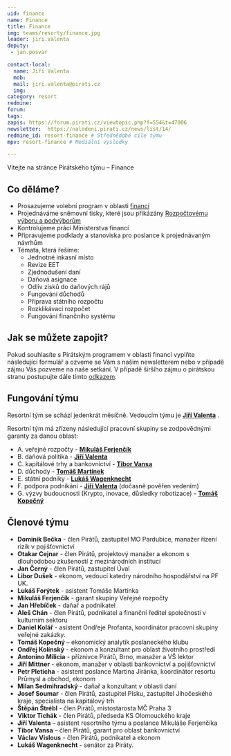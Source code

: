```yaml
---
uid: finance
name: Finance
title: Finance
img: teams/resorty/finance.jpg
leader: jiri.valenta
deputy:
 - jan.posvar

contact-local:
  name: Jiří Valenta
  mob: 
  mail: jiri.valenta@pirati.cz
  img: 
category: resort
redmine: 
forum: 
tags:
zapis: https://forum.pirati.cz/viewtopic.php?f=554&t=47006
newsletter:  https://nalodeni.pirati.cz/news/list/14/
redmine_id: resort-finance # Střednědobé cíle týmu
mpv: resort-finance # Mediální výsledky

---
```


Vítejte na stránce Pirátského týmu – Finance

Co děláme?
----------

* Prosazujeme volební program v oblasti [financí](/program/psp2017/finance/)
* Projednáváme sněmovní tisky, které jsou přikázány [Rozpočtovému výboru a podvýborům](http://www.psp.cz/sqw/hp.sqw?k=3400)
* Kontrolujeme práci Ministerstva financí
* Připravujeme podklady a stanoviska pro poslance k projednávaným návrhům
* Témata, která řešíme:
  * Jednotné inkasní místo          	
  * Revize EET                         	
  * Zjednodušení daní
  * Daňová asignace	
  * Odliv zisků do daňových rájů 	
  * Fungování důchodů              	
  * Příprava státního rozpočtu     	
  * Rozklikávací rozpočet            	
  * Fungování finančního systému
                        	

Jak se můžete zapojit?
----------------------
Pokud souhlasíte s Pirátským programem v oblasti financí vyplňte následující formulář a ozveme se Vám s našim newsletterem nebo v případě zájmu Vás pozveme na naše setkání.
V případě širšího zájmu o pirátskou stranu postupujte dále tímto [odkazem](https://nalodeni.pirati.cz/).



Fungování týmu
---------------

Resortní tým se schází jedenkrát měsíčně. Vedoucím týmu je **[Jiří Valenta](/lide/jiri-valenta)** .


Resortní tým má zřízeny následující pracovní skupiny se zodpovědnými garanty za danou oblast:


- A. veřejné rozpočty - **[Mikuláš Ferjenčík](/lide/mikulas-ferjencik)** 
- B. daňová politika - **[Jiří Valenta](/lide/jiri-valenta)** 
- C. kapitálové trhy a bankovnictví - **[Tibor Vansa](/lide/tibor-vansa)**
- D. důchody -  **[Tomáš Martínek](/lide/tomas-martinek)**
- E. státní podniky - **[Lukáš Wagenknecht](/lide/lukas-wagenknecht)**
- F. podpora podnikání - **[Jiří Valenta](/lide/jiri-valenta)**  (dočasně pověřen vedením)
- G. výzvy budoucnosti (Krypto, inovace, důsledky robotizace) - **[Tomáš Kopečný](/lide/tomas-kopecny)** 


Členové týmu
------------


- **Dominik Bečka** - člen Pirátů, zastupitel MO Pardubice, manažer řízení rizik v pojišťovnictví
- **Otakar Cejnar** - člen Pirátů, projektový manažer a ekonom s dlouhodobou zkušeností z mezinárodních institucí
- **Jan Černý** - člen Pirátů, zastupitel Úval
- **Libor Dušek** - ekonom, vedoucí katedry národního hospodářství na PF UK. 
- **Lukáš Forýtek** - asistent Tomáše Martínka
- **Mikuláš Ferjenčík** - garant skupiny Veřejné rozpočty 
- **Jan Hřebíček** - daňař a podnikatel
- **Aleš Chán** - člen Pirátů, podnikatel a finanční ředitel společnosti v kulturním sektoru
- **Daniel Kolář** - asistent Ondřeje Profanta, koordinátor pracovní skupiny veřejné zakázky.
- **Tomáš Kopečný** – ekonomický analytik poslaneckého klubu
- **Ondřej Kolínský** - ekonom a konzultant pro oblast životního prostředí
- **Antonino Milicia** - příznivce Pirátů, Brno, manažer a VŠ lektor
- **Jiří Mittner** - ekonom, manažer v oblasti bankovnictví a pojišťovnictví
- **Petr Pleticha** - asistent poslance Martina Jiránka, koordinátor resortu Průmysl a obchod, ekonom
- **Milan Sedmihradský** - daňař a konzultant v oblasti daní
- **Josef Soumar** - člen Pirátů, zastupitel Písku, zastupitel Jihočeského kraje, specialista na kapitálový trh
- **Štěpán Štrébl** - člen Pirátů, místostarosta MČ Praha 3
- **Viktor Tichák** - člen Pirátů, předseda KS Olomouckého kraje
- **Jiří Valenta** – asistent resortního týmu a poslance Mikuláše Ferjenčíka
- **Tibor Vansa** – člen Pirátů, garant pro oblast bankovnictví
- **Václav Vislous** - člen Pirátů, podnikatel a ekonom
- **Lukáš Wagenknecht** - senátor za Piráty. 